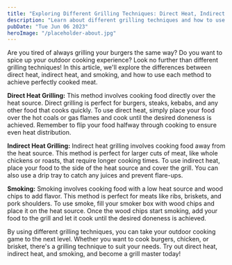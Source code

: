 ```yaml
---
title: "Exploring Different Grilling Techniques: Direct Heat, Indirect Heat, and Smoking"
description: "Learn about different grilling techniques and how to use them to make your outdoor cooking experience even better. Discover the differences between direct heat, indirect heat, and smoking, and become a grill master today!"
pubDate: "Tue Jun 06 2023"
heroImage: "/placeholder-about.jpg"
---
```


Are you tired of always grilling your burgers the same way? Do you want to spice up your outdoor cooking experience? Look no further than different grilling techniques! In this article, we&#39;ll explore the differences between direct heat, indirect heat, and smoking, and how to use each method to achieve perfectly cooked meat.

**Direct Heat Grilling:** This method involves cooking food directly over the heat source. Direct grilling is perfect for burgers, steaks, kebabs, and any other food that cooks quickly. To use direct heat, simply place your food over the hot coals or gas flames and cook until the desired doneness is achieved. Remember to flip your food halfway through cooking to ensure even heat distribution.

**Indirect Heat Grilling:** Indirect heat grilling involves cooking food away from the heat source. This method is perfect for larger cuts of meat, like whole chickens or roasts, that require longer cooking times. To use indirect heat, place your food to the side of the heat source and cover the grill. You can also use a drip tray to catch any juices and prevent flare-ups.

**Smoking:** Smoking involves cooking food with a low heat source and wood chips to add flavor. This method is perfect for meats like ribs, briskets, and pork shoulders. To use smoke, fill your smoker box with wood chips and place it on the heat source. Once the wood chips start smoking, add your food to the grill and let it cook until the desired doneness is achieved.

By using different grilling techniques, you can take your outdoor cooking game to the next level. Whether you want to cook burgers, chicken, or brisket, there&#39;s a grilling technique to suit your needs. Try out direct heat, indirect heat, and smoking, and become a grill master today!